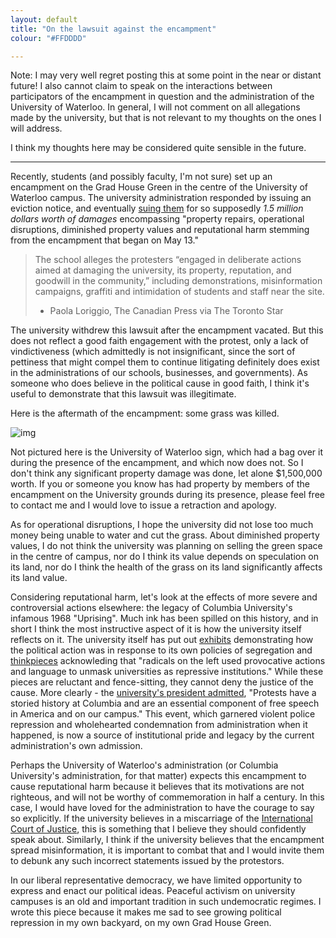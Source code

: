 ```yaml
---
layout: default
title: "On the lawsuit against the encampment"
colour: "#FFDDDD"

---
```


Note: I may very well regret posting this at some point in the near or distant future! I also cannot claim to speak on the interactions between participators of the encampment in question and the administration of the University of Waterloo.  In general, I will not comment on all allegations made by the university, but that is not relevant to my thoughts on the ones I will address.

I think my thoughts here may be considered quite sensible in the future.

---

Recently, students (and possibly faculty, I'm not sure) set up an encampment on the Grad House Green in the centre of the University of Waterloo campus. The university administration responded by issuing an eviction notice, and eventually [suing them](https://www.thestar.com/news/ontario/uwaterloo-sues-pro-palestinian-protest-encampment-seeks-1-5m-in-compensation/article_5002a1ab-beae-5e19-bb11-f6abc4b90947.html) for so supposedly *1.5 million dollars worth of damages* encompassing "property repairs, operational disruptions, diminished property values and reputational harm stemming from the encampment that began on May 13."

> The school alleges the protesters “engaged in deliberate actions aimed at damaging the university, its property, reputation, and goodwill in the community,” including demonstrations, misinformation campaigns, graffiti and intimidation of students and staff near the site.
>
> - Paola Loriggio, The Canadian Press via The Toronto Star

The university withdrew this lawsuit after the encampment vacated. But this does not reflect a good faith engagement with the protest, only a lack of vindictiveness (which admittedly is not insignificant, since the sort of pettiness that might compel them to continue litigating definitely does exist in the administrations of our schools, businesses, and governments). As someone who does believe in the political cause in good faith, I think it's useful to demonstrate that this lawsuit was illegitimate.

Here is the aftermath of the encampment: some grass was killed.

![img](https://rikingurditta.github.io/blog/img/encampment-aftermath.png)

Not pictured here is the University of Waterloo sign, which had a bag over it during the presence of the encampment, and which now does not. So I don't think any significant property damage was done, let alone $1,500,000 worth. If you or someone you know has had property by members of the encampment on the University grounds during its presence, please feel free to contact me and I would love to issue a retraction and apology.

As for operational disruptions, I hope the university did not lose too much money being unable to water and cut the grass. About diminished property values, I do not think the university was planning on selling the green space in the centre of campus, nor do I think its value depends on speculation on its land, nor do I think the health of the grass on its land significantly affects its land value.

Considering reputational harm, let's look at the effects of more severe and controversial actions elsewhere: the legacy of Columbia University's infamous 1968 "Uprising". Much ink has been spilled on this history, and in short I think the most instructive aspect of it is how the university itself reflects on it. The university itself has put out [exhibits](https://exhibitions.library.columbia.edu/exhibits/show/1968/causes/gym) demonstrating how the political action was in response to its own policies of segregation and [thinkpieces](https://www.college.columbia.edu/cct/issue/spring18/article/how-68-uprising-looks-today) acknowleding that "radicals on the left used provocative actions and language to unmask universities as repressive institutions." While these pieces are reluctant and fence-sitting, they cannot deny the justice of the cause. More clearly - the [university's president admitted](https://president.columbia.edu/news/statement-columbia-university-president-minouche-shafik-4-18), "Protests have a storied history at Columbia and are an essential component of free speech in America and on our campus." This event, which garnered violent police repression and wholehearted condemnation from administration when it happened, is now a source of institutional pride and legacy by the current administration's own admission.

Perhaps the University of Waterloo's administration (or Columbia University's administration, for that matter) expects this encampment to cause reputational harm because it believes that its motivations are not righteous, and will not be worthy of commemoration in half a century. In this case, I would have loved for the administration to have the courage to say so explicitly. If the university believes in a miscarriage of the [International Court of Justice](https://www.cbc.ca/news/world/icj-israel-gaza-military-campaign-1.7213567), this is something that I believe they should confidently speak about. Similarly, I think if the university believes that the encampment spread misinformation, it is important to combat that and I would invite them to debunk any such incorrect statements issued by the protestors.

In our liberal representative democracy, we have limited opportunity to express and enact our political ideas. Peaceful activism on university campuses is an old and important tradition in such undemocratic regimes. I wrote this piece because it makes me sad to see growing political repression in my own backyard, on my own Grad House Green.

